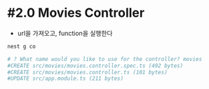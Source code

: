 # #2.0 Movies Controller

- url을 가져오고, function을 실행한다

```bash
nest g co

# ? What name would you like to use for the controller? movies
#CREATE src/movies/movies.controller.spec.ts (492 bytes)
#CREATE src/movies/movies.controller.ts (101 bytes)
#UPDATE src/app.module.ts (211 bytes)
```
